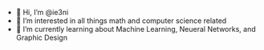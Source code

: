 - 👋 Hi, I’m @ie3ni
- 👀 I’m interested in all things math and computer science related
- 🌱 I’m currently learning about Machine Learning, Neueral Networks, and Graphic Design


<!---
ie3ni/ie3ni is a ✨ special ✨ repository because its `README.md` (this file) appears on your GitHub profile.
You can click the Preview link to take a look at your changes.
--->
